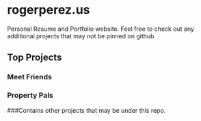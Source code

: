 # rogerperez.us
Personal Resume and Portfolio website. 
Feel free to check out any additional projects that may not be pinned on github
## Top Projects
### Meet Friends
### Property Pals
###Contains other projects that may be under this repo.
